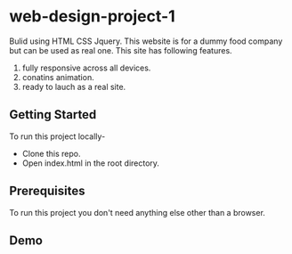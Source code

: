# web-design-project-1
Bulid using HTML CSS Jquery.
This website is for a dummy food company but can be used as real one. This site has following features.
1) fully responsive across all devices.
2) conatins animation.
3) ready to lauch as a real site.

<h2>Getting Started</h2>
To run this project locally-
<ul>
  <li>Clone this repo.</li>
  <li>Open index.html in the root directory.</li>
</ul>

<h2> Prerequisites </h2>
To run this project you don't need anything else other than a browser.

<h2> Demo </h2>


